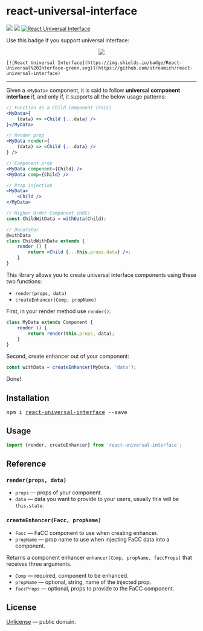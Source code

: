 # react-universal-interface

[![][npm-badge]][npm-url] [![][travis-badge]][travis-url] [![React Universal Interface](https://img.shields.io/badge/React-Universal%20Interface-green.svg)](https://github.com/streamich/react-universal-interface)

Use this badge if you support universal interface:

<div align="center">
    <a href="https://github.com/streamich/react-universal-interface">
        <img src="https://img.shields.io/badge/React-Universal%20Interface-green.svg" />
    </a>
</div>

```
[![React Universal Interface](https://img.shields.io/badge/React-Universal%20Interface-green.svg)](https://github.com/streamich/react-universal-interface)
```


---


Given a `<MyData>` component, it is said to follow **universal component interface** if, and only if, it supports
all the below usage patterns:

```jsx
// Function as a Child Component (FaCC)
<MyData>{
    (data) => <Child {...data} />
}</MyData>

// Render prop
<MyData render={
    (data) => <Child {...data} />
} />

// Component prop
<MyData component={Child} />
<MyData comp={Child} />

// Prop injection
<MyData>
    <Child />
</MyData>

// Higher Order Component (HOC)
const ChildWitData = withData(Child);

// Decorator
@withData
class ChildWithData extends {
    render () {
        return <Child {...this.props.data} />;
    }
}
```

This library allows you to create universal interface components using these two functions:

- `render(props, data)`
- `createEnhancer(Comp, propName)`

First, in your render method use `render()`:

```js
class MyData extends Component {
    render () {
        return render(this.props, data);
    }
}
```

Second, create enhancer out of your component:

```js
const withData = createEnhancer(MyData, 'data');
```

Done!


## Installation

<pre>
npm i <a href="https://www.npmjs.com/package/react-universal-interface">react-universal-interface</a> --save
</pre>


## Usage

```js
import {render, createEnhancer} from 'react-universal-interface';
```


## Reference

### `render(props, data)`

- `props` &mdash; props of your component.
- `data` &mdash; data you want to provide to your users, usually this will be `this.state`.


### `createEnhancer(Facc, propName)`

- `Facc` &mdash; FaCC component to use when creating enhancer.
- `propName` &mdash; prop name to use when injecting FaCC data into a component.

Returns a component enhancer `enhancer(Comp, propName, faccProps)` that receives three arguments.

- `Comp` &mdash; required, component to be enhanced.
- `propName` &mdash; optional, string, name of the injected prop.
- `faccProps` &mdash; optional, props to provide to the FaCC component.


## License

[Unlicense](./LICENSE) &mdash; public domain.


[npm-url]: https://www.npmjs.com/package/react-universal-interface
[npm-badge]: https://img.shields.io/npm/v/react-universal-interface.svg
[travis-url]: https://travis-ci.org/streamich/react-universal-interface
[travis-badge]: https://travis-ci.org/streamich/react-universal-interface.svg?branch=master
